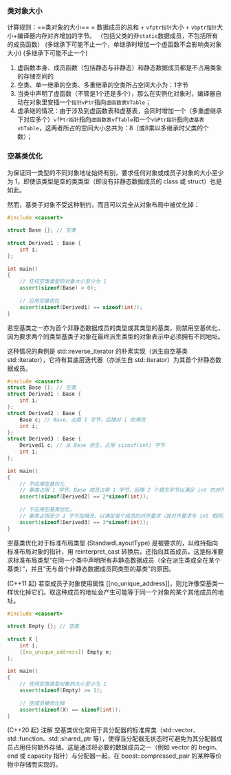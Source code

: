 ### 类对象大小
计算规则：==类对象的大小== = 数据成员的总和 + `vfptr指针`大小 + `vbptr指针`大小+编译器内存对齐增加的字节。
（包括父类的非`static`数据成员，不包括所有的成员函数）
(多继承下可能不止一个，单继承时增加一个虚函数不会影响类对象大小)
(多继承下可能不止一个)
1. 虚函数本身、成员函数（包括静态与非静态）和静态数据成员都是不占用类象的存储空间的
2. 空类、单一继承的空类、多重继承的空类所占空间大小为：1字节
3. 当类中声明了虚函数（不管是1个还是多个），那么在实例化对象时，编译器自动在对象里安插一个`指针vPtr`指向`虚函数表VTable`；
4. 虚承继的情况：由于涉及到虚函数表和虚基表，会同时增加一个（多重虚继承下对应多个）`vfPtr指针`指向`虚函数表vfTable`和一个`vbPtr指针`指向`虚基表vbTable`，这两者所占的空间大小总共为：8（或8乘以多继承时父类的个数）；


### 空基类优化
为保证同一类型的不同对象地址始终有别，要求任何对象或成员子对象的大小至少为 1，即使该类型是空的类类型（即没有非静态数据成员的 class 或 struct）也是如此。

然而，基类子对象不受这种制约，而且可以完全从对象布局中被优化掉：

```cpp
#include <cassert>
 
struct Base {}; // 空类
 
struct Derived1 : Base {
    int i;
};
 
int main()
{
    // 任何空类类型的对象大小至少为 1
    assert(sizeof(Base) > 0);
 
    // 应用空基优化
    assert(sizeof(Derived1) == sizeof(int));
}

```
若空基类之一亦为首个非静态数据成员的类型或其类型的基类，则禁用空基优化，因为要求两个同类型基类子对象在最终派生类型的对象表示中必须拥有不同地址。

这种情况的典例是 std::reverse_iterator 的朴素实现（派生自空基类 std::iterator），它持有其底层迭代器（亦派生自 std::iterator）为其首个非静态数据成员。

```cpp
#include <cassert>
struct Base {}; // 空类
struct Derived1 : Base {
    int i;
};
struct Derived2 : Base {
    Base c; // Base，占用 1 字节，后随对 i 的填充
    int i;
};
struct Derived3 : Base {
    Derived1 c; // 从 Base 派生，占用 sizeof(int) 字节
    int i;
};
 
int main()
{
    // 不应用空基优化
    // 基类占用 1 字节，Base 成员占用 1 字节，后随 2 个填充字节以满足 int 的对齐要求
    assert(sizeof(Derived2) == 2*sizeof(int));
 
    // 不应用空基类优化，
    // 基类占用至少 1 字节加填充，以满足首个成员的对齐要求（其对齐要求与 int 相同）
    assert(sizeof(Derived3) == 3*sizeof(int));
}
```
空基类优化对于标准布局类型 (StandardLayoutType) 是被要求的，以维持指向标准布局对象的指针，用 reinterpret_cast 转换后，还指向其首成员，这是标准要求标准布局类型“在同一个类中声明所有非静态数据成员（全在派生类或全在某个基类）”，并且“无与首个非静态数据成员同类型的基类”的原因。

(C++11 起)
若空成员子对象使用属性 [[no_unique_address]]，则允许像空基类一样优化掉它们。取这种成员的地址会产生可能等于同一个对象的某个其他成员的地址。

```cpp
#include <cassert>
 
struct Empty {}; // 空类
 
struct X {
    int i;
    [[no_unique_address]] Empty e;
};
 
int main()
{
    // 任何空类类型对象的大小至少为 1
    assert(sizeof(Empty) >= 1);
 
    // 空成员被优化掉
    assert(sizeof(X) == sizeof(int));
}
```
(C++20 起)
注解
空基类优化常用于具分配器的标准库类（std::vector、std::function、std::shared_ptr 等），使得当分配器无状态时可避免为其分配器成员占用任何额外存储。这是通过将必要的数据成员之一（例如 vector 的 begin、end 或 capacity 指针）与分配器一起，在 boost::compressed_pair 的某种等价物中存储而实现的。